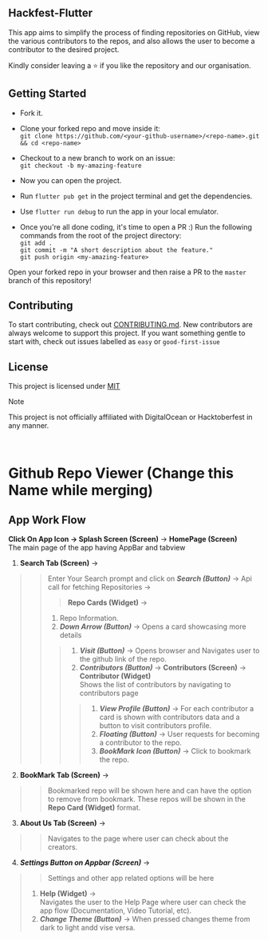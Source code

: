 ## Hackfest-Flutter
This app aims to simplify the process of finding repositories on GitHub, view the various contributors to the repos, and also allows the user to become a contributor to the desired project.


Kindly consider leaving a :star: if you like the repository and our organisation.


## Getting Started
* Fork it.
* Clone your forked repo and move inside it:\
  `git clone https://github.com/<your-github-username>/<repo-name>.git && cd <repo-name>`

* Checkout to a new branch to work on an issue:\
  `git checkout -b my-amazing-feature`

* Now you can open the project.
* Run `flutter pub get` in the project terminal and get the dependencies.
* Use `flutter run debug` to run the app in your local emulator.
* Once you're all done coding, it's time to open a PR :)
  Run the following commands from the root of the project directory:
  \
  `git add .`\
  `git commit -m "A short description about the feature."`\
  `git push origin <my-amazing-feature>`

Open your forked repo in your browser and then raise a PR to the `master` branch of this repository!


## Contributing

To start contributing, check out [CONTRIBUTING.md](https://github.com/IEEE-VIT/hacktoberfest-flutter/blob/master/CONTRIBUTING.md). New contributors are always welcome to support this project. If you want something gentle to start with, check out issues labelled as `easy` or `good-first-issue`

## License

This project is licensed under [MIT](https://github.com/IEEE-VIT/hacktoberfest-flutter/blob/master/LICENSE)


> [!NOTE]  
> This project is not officially affiliated with DigitalOcean or Hacktoberfest in any manner.
>
<br>

# Github Repo Viewer (Change this Name while merging)

## App Work Flow

**Click On App Icon -> Splash Screen (Screen)** -> **HomePage (Screen)**   
The main page of the app having AppBar and tabview
1. **Search Tab (Screen)** ->
>>Enter Your Search prompt and click on ***Search (Button)*** -> Api call for fetching Repositories ->
>>> **Repo Cards (Widget)** ->
>>1. Repo Information.
>>2. ***Down Arrow (Button)*** -> Opens a card showcasing more details
>>>1. ***Visit (Button)*** -> Opens browser and Navigates user to the github link of the repo.
>>>2. ***Contributors (Button)*** -> **Contributors (Screen)** -> **Contributor (Widget)**  
      Shows the list of contributors by navigating to contributors page
>>>>1. ***View Profile (Button)*** -> For each contributor a card is shown with contributors data and a button to visit contributors profile.
>>>>2. ***Floating (Button)*** -> User requests for becoming a contributor to the repo.
>>>>3. ***BookMark Icon (Button)*** -> Click to bookmark the repo.
2. **BookMark Tab (Screen)** ->
>>Bookmarked repo will be shown here and can have the option to remove from bookmark. These repos will be shown in the **Repo Card (Widget)** format.
3. **About Us Tab (Screen)** ->
>>Navigates to the page where user can check about the creators.
4. ***Settings Button on Appbar (Screen)*** ->
>>Settings and other app related options will be here
>1. **Help (Widget)** ->   
    Navigates the user to the Help Page where user can check the app flow (Documentation, Video Tutorial, etc).
>2. ***Change Theme (Button)*** -> When pressed changes theme from dark to light andd vise versa.
